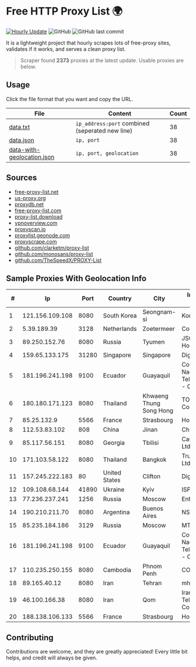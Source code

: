 
# Free HTTP Proxy List 🌍

[![Hourly Update](https://github.com/mertguvencli/http-proxy-list/actions/workflows/main.yml/badge.svg?branch=main)](https://github.com/mertguvencli/http-proxy-list/actions/workflows/main.yml)
![GitHub](https://img.shields.io/github/license/mertguvencli/http-proxy-list)
![GitHub last commit](https://img.shields.io/github/last-commit/mertguvencli/http-proxy-list)

It is a lightweight project that hourly scrapes lots of free-proxy sites, validates if it works, and serves a clean proxy list.


> Scraper found **2373** proxies at the latest update. Usable proxies are below.

## Usage

Click the file format that you want and copy the URL.


|File|Content|Count|
|----|-------|-----|
|[data.txt](https://raw.githubusercontent.com/mertguvencli/http-proxy-list/main/proxy-list/data.txt)|`ip_address:port` combined (seperated new line)|38|
|[data.json](https://raw.githubusercontent.com/mertguvencli/http-proxy-list/main/proxy-list/data.json)|`ip, port`|38|
|[data-with-geolocation.json](https://raw.githubusercontent.com/mertguvencli/http-proxy-list/main/proxy-list/data-with-geolocation.json)|`ip, port, geolocation`|38|

## Sources

* [free-proxy-list.net](https://free-proxy-list.net)
* [us-proxy.org](https://www.us-proxy.org)
* [proxydb.net](http://proxydb.net)
* [free-proxy-list.com](https://free-proxy-list.com/?page=&port=&type%5B%5D=http&type%5B%5D=https&up_time=0&search=Search)
* [proxy-list.download](https://www.proxy-list.download/HTTP)
* [vpnoverview.com](https://vpnoverview.com/privacy/anonymous-browsing/free-proxy-servers)
* [proxyscan.io](https://www.proxyscan.io)
* [proxylist.geonode.com](https://proxylist.geonode.com/api/proxy-list?limit=300&page=1&sort_by=lastChecked&sort_type=desc&protocols=http,https)
* [proxyscrape.com](https://api.proxyscrape.com/v2/?request=displayproxies&protocol=http&timeout=10000&country=all&ssl=all&anonymity=all)
* [github.com/clarketm/proxy-list](https://raw.githubusercontent.com/clarketm/proxy-list/master/proxy-list-raw.txt)
* [github.com/monosans/proxy-list](https://raw.githubusercontent.com/monosans/proxy-list/main/proxies/http.txt)
* [github.com/TheSpeedX/PROXY-List](https://raw.githubusercontent.com/TheSpeedX/PROXY-List/master/http.txt)


## Sample Proxies With Geolocation Info

|#|Ip|Port|Country|City|Internet Service Provider|
|-|--|----|-------|----|-------------------------|
|1|121.156.109.108|8080|South Korea|Seongnam-si|Korea Telecom|
|2|5.39.189.39|3128|Netherlands|Zoetermeer|ColoCenter b.v.|
|3|89.250.152.76|8080|Russia|Tyumen|JSC "ER-Telecom Holding"|
|4|159.65.133.175|31280|Singapore|Singapore|DigitalOcean, LLC|
|5|181.196.241.198|9100|Ecuador|Guayaquil|Corporacion Nacional De Telecomunicaciones - CNT EP|
|6|180.180.171.123|8080|Thailand|Khwaeng Thung Song Hong|TOT Public Company Limited|
|7|85.25.132.9|5566|France|Strasbourg|Host Europe GmbH|
|8|112.53.83.102|808|China|Jinan|China Mobile|
|9|85.117.56.151|8080|Georgia|Tbilisi|Caucasus Online Ltd.|
|10|171.103.58.122|8080|Thailand|Bangkok|True Internet Co., Ltd.|
|11|157.245.222.183|80|United States|Clifton|DigitalOcean, LLC|
|12|109.108.68.144|41890|Ukraine|Kyiv|ISP KievNet|
|13|77.236.237.241|1256|Russia|Moscow|Enforta-MSK|
|14|190.210.211.70|8080|Argentina|Buenos Aires|NSS S.A.|
|15|85.235.184.186|3129|Russia|Moscow|MTS PJSC|
|16|181.196.241.198|9100|Ecuador|Guayaquil|Corporacion Nacional De Telecomunicaciones - CNT EP|
|17|110.235.250.155|8080|Cambodia|Phnom Penh|COGETEL Co|
|18|89.165.40.12|8080|Iran|Tehran|mhd-frchi1|
|19|46.100.166.38|8080|Iran|Qom|Iran Telecommunication Company PJS|
|20|188.138.106.133|5566|France|Strasbourg|Host Europe GmbH|



## Contributing

Contributions are welcome, and they are greatly appreciated! Every
little bit helps, and credit will always be given.

